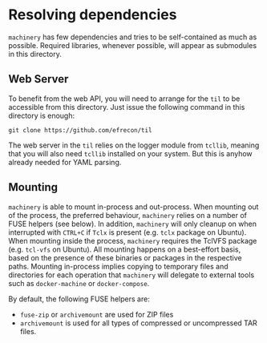# Resolving dependencies

`machinery` has few dependencies and tries to be self-contained as much as
possible. Required libraries, whenever possible, will appear as submodules in
this directory.

## Web Server

To benefit from the web API, you will need to arrange for the `til` to be
accessible from this directory.  Just issue the following command in this
directory is enough:

    git clone https://github.com/efrecon/til

The web server in the `til` relies on the logger module from `tcllib`,
meaning that you will also need `tcllib` installed on your system.
But this is anyhow already needed for YAML parsing.

## Mounting

`machinery` is able to mount in-process and out-process. When mounting out of
the process, the preferred behaviour, `machinery` relies on a number of FUSE
helpers (see below). In addition, `machinery` will only cleanup on when
interrupted with `CTRL+C` if `Tclx` is present (e.g. `tclx` package on Ubuntu).
When mounting inside the process, `machinery` requires the TclVFS package (e.g.
`tcl-vfs` on Ubuntu). All mounting happens on a best-effort basis, based on the
presence of these binaries or packages in the respective paths. Mounting
in-process implies copying to temporary files and directories for each operation
that `machinery` will delegate to external tools such as `docker-machine` or
`docker-compose`.

By default, the following FUSE helpers are:

* `fuse-zip` or `archivemount` are used for ZIP files
* `archivemount` is used for all types of compressed or uncompressed TAR files.